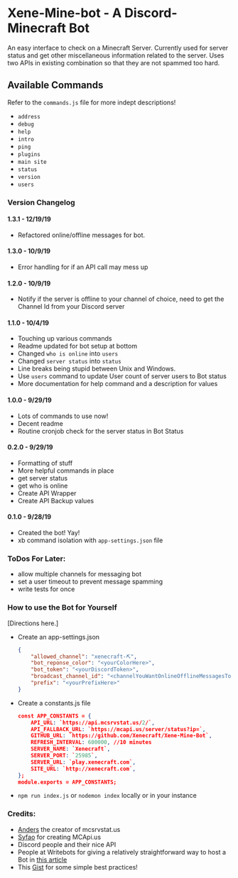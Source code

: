 # Xene-Mine-bot - A Discord-Minecraft Bot
An easy interface to check on a Minecraft Server. Currently used for server status and get other miscellaneous information related to the server. Uses two APIs in existing combination so that they are not spammed too hard.

## Available Commands
Refer to the `commands.js` file for more indept descriptions!
- `address`
- `debug`
- `help`
- `intro`
- `ping`
- `plugins`
- `main site`
- `status`
- `version`
- `users`

### Version Changelog  
#### 1.3.1 - 12/19/19 
- Refactored online/offline messages for bot.

#### 1.3.0 - 10/9/19 
- Error handling for if an API call may mess up

#### 1.2.0 - 10/9/19 
- Notify if the server is offline to your channel of choice, need to get the Channel Id from your Discord server

#### 1.1.0 - 10/4/19 
- Touching up various commands
- Readme updated for bot setup at bottom
- Changed `who is online` into `users`
- Changed `server status` into `status`
- Line breaks being stupid between Unix and Windows.
- Use `users` command to update User count of server users to Bot status
- More documentation for help command and a description for values

#### 1.0.0 - 9/29/19 
- Lots of commands to use now!
- Decent readme
- Routine cronjob check for the server status in Bot Status

#### 0.2.0 - 9/29/19 
- Formatting of stuff
- More helpful commands in place
- get server status
- get who is online
- Create API Wrapper
- Create API Backup values

#### 0.1.0 - 9/28/19  
- Created the bot! Yay!
- xb command isolation with `app-settings.json` file

### ToDos For Later:
- allow multiple channels for messaging bot
- set a user timeout to prevent message spamming
- write tests for once

### How to use the Bot for Yourself
[Directions here.]
- Create an app-settings.json
	```json
	{
		"allowed_channel": "xenecraft-⛏",
		"bot_reponse_color": "<yourColorHere>",
		"bot_token": "<yourDiscordToken>",
		"broadcast_channel_id": "<channelYouWantOnlineOfflineMessagesToBeSentTo>",
		"prefix": "<yourPrefixHere>"
	}
	```
- Create a constants.js file
	```json
	const APP_CONSTANTS = {
		API_URL: `https://api.mcsrvstat.us/2/`,
		API_FALLBACK_URL: `https://mcapi.us/server/status?ip=`,
		GITHUB_URL: `https://github.com/Xenecraft/Xene-Mine-Bot`,
		REFRESH_INTERVAL: 600000, //10 minutes
		SERVER_NAME: `Xenecraft`,
		SERVER_PORT: `25985`,
		SERVER_URL: `play.xenecraft.com`,
		SITE_URL: `http://xenecraft.com`,
	};
	module.exports = APP_CONSTANTS;
	```
- `npm run index.js` or `nodemon index` locally or in your instance

### Credits:
- [Anders](https://twitter.com/spirit55555dk) the creator of mcsrvstat.us
- [Syfao](https://twitter.com/Syfaro) for creating MCApi.us
- Discord people and their nice API
- People at Writebots for giving a relatively straightforward way to host a Bot in [this article](https://www.writebots.com/discord-bot-hosting/)
- This [Gist](https://gist.github.com/eslachance/3349734a98d30011bb202f47342601d3) for some simple best practices!